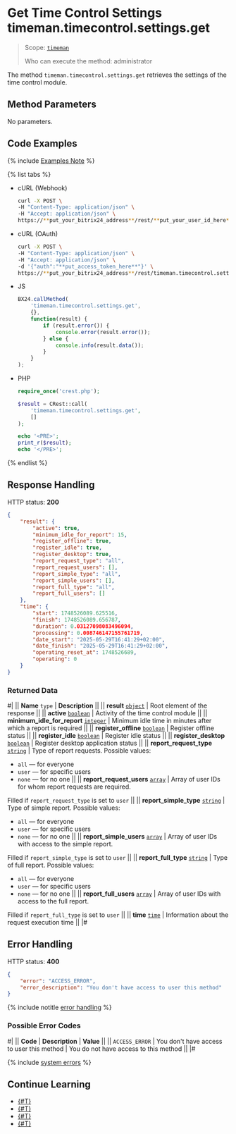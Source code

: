 # Get Time Control Settings timeman.timecontrol.settings.get

> Scope: [`timeman`](../../scopes/permissions.md)
>
> Who can execute the method: administrator

The method `timeman.timecontrol.settings.get` retrieves the settings of the time control module.

## Method Parameters

No parameters.

## Code Examples

{% include [Examples Note](../../../_includes/examples.md) %}

{% list tabs %}

- cURL (Webhook)

    ```bash
    curl -X POST \
    -H "Content-Type: application/json" \
    -H "Accept: application/json" \
    https://**put_your_bitrix24_address**/rest/**put_your_user_id_here**/**put_your_webhook_here**/timeman.timecontrol.settings.get
    ```

- cURL (OAuth)

    ```bash
    curl -X POST \
    -H "Content-Type: application/json" \
    -H "Accept: application/json" \
    -d '{"auth":"**put_access_token_here**"}' \
    https://**put_your_bitrix24_address**/rest/timeman.timecontrol.settings.get
    ```

- JS

    ```js
    BX24.callMethod(
        'timeman.timecontrol.settings.get',
        {},
        function(result) {
            if (result.error()) {
                console.error(result.error());
            } else {
                console.info(result.data());
            }
        }
    );
    ```

- PHP

    ```php
    require_once('crest.php');

    $result = CRest::call(
        'timeman.timecontrol.settings.get',
        []
    );

    echo '<PRE>';
    print_r($result);
    echo '</PRE>';
    ```

{% endlist %}

## Response Handling

HTTP status: **200**

```json
{
    "result": {
        "active": true,
        "minimum_idle_for_report": 15,
        "register_offline": true,
        "register_idle": true,
        "register_desktop": true,
        "report_request_type": "all",
        "report_request_users": [],
        "report_simple_type": "all",
        "report_simple_users": [],
        "report_full_type": "all",
        "report_full_users": []
    },
    "time": {
        "start": 1748526089.625516,
        "finish": 1748526089.656787,
        "duration": 0.03127098083496094,
        "processing": 0.008746147155761719,
        "date_start": "2025-05-29T16:41:29+02:00",
        "date_finish": "2025-05-29T16:41:29+02:00",
        "operating_reset_at": 1748526689,
        "operating": 0
    }
}
```

### Returned Data

#|
|| **Name**
`type` | **Description** ||
|| **result**
[`object`](../../data-types.md) | Root element of the response ||
|| **active**
[`boolean`](../../data-types.md) | Activity of the time control module ||
|| **minimum_idle_for_report**
[`integer`](../../data-types.md) | Minimum idle time in minutes after which a report is required ||
|| **register_offline**
[`boolean`](../../data-types.md) | Register offline status ||
|| **register_idle**
[`boolean`](../../data-types.md) | Register idle status ||
|| **register_desktop**
[`boolean`](../../data-types.md) | Register desktop application status ||
|| **report_request_type**
[`string`](../../data-types.md) | Type of report requests. Possible values:
- `all` — for everyone
- `user` — for specific users
- `none` — for no one ||
|| **report_request_users**
[`array`](../../data-types.md) | Array of user IDs for whom report requests are required.

Filled if `report_request_type` is set to `user` ||
|| **report_simple_type**
[`string`](../../data-types.md) | Type of simple report. Possible values:
- `all` — for everyone
- `user` — for specific users
- `none` — for no one ||
|| **report_simple_users**
[`array`](../../data-types.md) | Array of user IDs with access to the simple report.

Filled if `report_simple_type` is set to `user` ||
|| **report_full_type**
[`string`](../../data-types.md) | Type of full report. Possible values:
- `all` — for everyone
- `user` — for specific users
- `none` — for no one ||
|| **report_full_users**
[`array`](../../data-types.md) | Array of user IDs with access to the full report.

Filled if `report_full_type` is set to `user` ||
|| **time**
[`time`](../../data-types.md#time) | Information about the request execution time ||
|#

## Error Handling

HTTP status: **400**

```json
{
    "error": "ACCESS_ERROR",
    "error_description": "You don't have access to user this method"
}
```

{% include notitle [error handling](../../../_includes/error-info.md) %}

### Possible Error Codes

#|
|| **Code** | **Description** | **Value** ||
|| `ACCESS_ERROR` | You don't have access to user this method | You do not have access to this method ||
|#

{% include [system errors](../../../_includes/system-errors.md) %}

## Continue Learning 

- [{#T}](./index.md)
- [{#T}](./timeman-timecontrol-report-add.md)
- [{#T}](./timeman-timecontrol-reports-get.md)
- [{#T}](./timeman-timecontrol-reports-users-get.md)